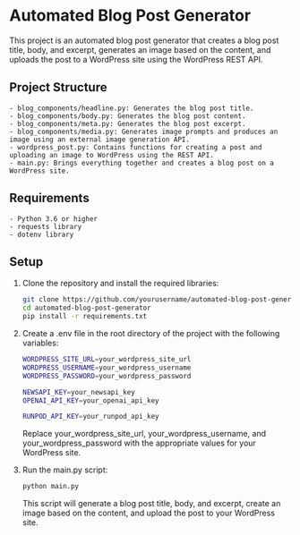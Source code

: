 # Automated Blog Post Generator

This project is an automated blog post generator that creates a blog post title, body, and excerpt, generates an image based on the content, and uploads the post to a WordPress site using the WordPress REST API.

## Project Structure

    - blog_components/headline.py: Generates the blog post title.
    - blog_components/body.py: Generates the blog post content.
    - blog_components/meta.py: Generates the blog post excerpt.
    - blog_components/media.py: Generates image prompts and produces an image using an external image generation API.
    - wordpress_post.py: Contains functions for creating a post and uploading an image to WordPress using the REST API.
    - main.py: Brings everything together and creates a blog post on a WordPress site.

## Requirements

    - Python 3.6 or higher
    - requests library
    - dotenv library

## Setup

1. Clone the repository and install the required libraries:

    ```bash
    git clone https://github.com/yourusername/automated-blog-post-generator.git
    cd automated-blog-post-generator
    pip install -r requirements.txt
    ```

2. Create a .env file in the root directory of the project with the following variables:

    ```bash
    WORDPRESS_SITE_URL=your_wordpress_site_url
    WORDPRESS_USERNAME=your_wordpress_username
    WORDPRESS_PASSWORD=your_wordpress_password

    NEWSAPI_KEY=your_newsapi_key
    OPENAI_API_KEY=your_openai_api_key

    RUNPOD_API_KEY=your_runpod_api_key
    ```

    Replace your_wordpress_site_url, your_wordpress_username, and your_wordpress_password with the appropriate values for your WordPress site.

3. Run the main.py script:

    ```bash
    python main.py
    ```

    This script will generate a blog post title, body, and excerpt, create an image based on the content, and upload the post to your WordPress site.
